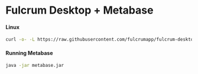# Fulcrum Desktop + Metabase

#### Linux

```sh
curl -o- -L https://raw.githubusercontent.com/fulcrumapp/fulcrum-desktop/master/install-metabase.sh | sudo bash
```

#### Running Metabase

```sh
java -jar metabase.jar
```
